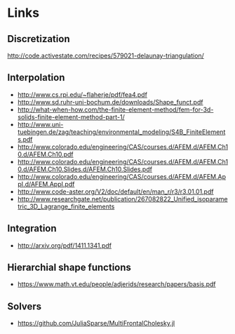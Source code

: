 Links
=====

Discretization
--------------
http://code.activestate.com/recipes/579021-delaunay-triangulation/


Interpolation
-------------
- http://www.cs.rpi.edu/~flaherje/pdf/fea4.pdf
- http://www.sd.ruhr-uni-bochum.de/downloads/Shape_funct.pdf
- http://what-when-how.com/the-finite-element-method/fem-for-3d-solids-finite-element-method-part-1/
- http://www.uni-tuebingen.de/zag/teaching/environmental_modeling/S4B_FiniteElements.pdf
- http://www.colorado.edu/engineering/CAS/courses.d/AFEM.d/AFEM.Ch10.d/AFEM.Ch10.pdf
- http://www.colorado.edu/engineering/CAS/courses.d/AFEM.d/AFEM.Ch10.d/AFEM.Ch10.Slides.d/AFEM.Ch10.Slides.pdf
- http://www.colorado.edu/engineering/CAS/courses.d/AFEM.d/AFEM.AppI.d/AFEM.AppI.pdf
- http://www.code-aster.org/V2/doc/default/en/man_r/r3/r3.01.01.pdf
- http://www.researchgate.net/publication/267082822_Unified_isoparametric_3D_Lagrange_finite_elements

Integration
-----------
- http://arxiv.org/pdf/1411.1341.pdf

Hierarchial shape functions
---------------------------
- https://www.math.vt.edu/people/adjerids/research/papers/basis.pdf

Solvers
-------
- https://github.com/JuliaSparse/MultiFrontalCholesky.jl